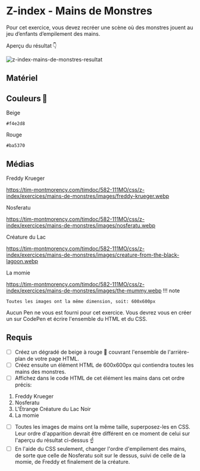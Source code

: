 # Z-index - Mains de Monstres
Pour cet exercice, vous devez recréer une scène où des monstres jouent au jeu d’enfants d’empilement des mains.

Aperçu du résultat 👇

![z-index-mains-de-monstres-resultat](https://github.com/user-attachments/assets/ec0e8ead-a578-43cd-9652-43569eabb762)

## Matériel

## Couleurs 🎨
Beige
  ```
#f4e2d8
```

Rouge
```
#ba5370
```

## Médias
 
Freddy Krueger

https://tim-montmorency.com/timdoc/582-111MO/css/z-index/exercices/mains-de-monstres/images/freddy-krueger.webp
 
Nosferatu

https://tim-montmorency.com/timdoc/582-111MO/css/z-index/exercices/mains-de-monstres/images/nosferatu.webp
 
Créature du Lac

https://tim-montmorency.com/timdoc/582-111MO/css/z-index/exercices/mains-de-monstres/images/creature-from-the-black-lagoon.webp
 
La momie

https://tim-montmorency.com/timdoc/582-111MO/css/z-index/exercices/mains-de-monstres/images/the-mummy.webp
!!! note

    Toutes les images ont la même dimension, soit: 600x600px
Aucun Pen ne vous est fourni pour cet exercice. Vous devrez vous en créer un sur CodePen et écrire l'ensemble du HTML et du CSS.

## Requis
* [ ] Créez un dégradé de beige à rouge 🔴 couvrant l'ensemble de l'arrière-plan de votre page HTML.
* [ ] Créez ensuite un élément HTML de 600x600px qui contiendra toutes les mains des monstres.
* [ ] Affichez dans le code HTML de cet élément les mains dans cet ordre précis:
1. Freddy Krueger
2. Nosferatu
3. L'Étrange Créature du Lac Noir
4. La momie
* [ ] Toutes les images de mains ont la même taille, superposez-les en CSS. Leur ordre d'apparition devrait être différent en ce moment de celui sur l'aperçu du résultat ci-dessus ☝️
* [ ] En l'aide du CSS seulement, changer l'ordre d'empilement des mains, de sorte que celle de Nosferatu soit sur le dessus, suivi de celle de la momie, de Freddy et finalement de la créature.
